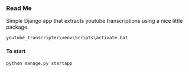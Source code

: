 ### Read Me

Simple Django app that extracts youtube transcriptions using a nice little package.

```cmd
youtube_transcripter\venv\Scripts\activate.bat
```

#### To start 

```python
python manage.py startapp
```
